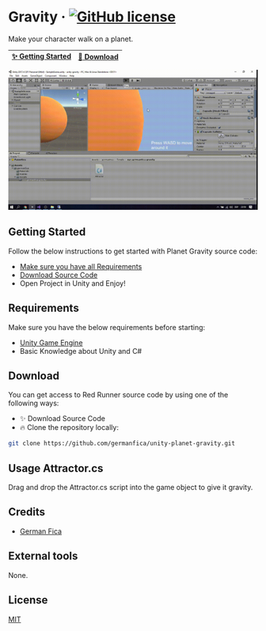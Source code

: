 # Gravity &middot; [![GitHub license](https://img.shields.io/badge/license-MIT-blue.svg)](https://github.com/germanfica/unity-planet-gravity/blob/master/LICENSE)
Make your character walk on a planet.

| [:sparkles: Getting Started](#getting-started) | [:rocket: Download](#download) |
| --------------- | -------- |

<p align="center">
  <img src="https://github.com/germanfica/unity-planet-gravity/blob/master/Assets/unity-planet-gravity/Images/demo.gif" />
</p>

## Getting Started
Follow the below instructions to get started with Planet Gravity source code:
- [Make sure you have all Requirements](#requirements)
- [Download Source Code](#download)
- Open Project in Unity and Enjoy!

## Requirements
Make sure you have the below requirements before starting:
- [Unity Game Engine](https://unity3d.com/)
- Basic Knowledge about Unity and C#

## Download
You can get access to Red Runner source code by using one of the following ways:
- :sparkles: Download Source Code
- :fire: Clone the repository locally:
```bash
git clone https://github.com/germanfica/unity-planet-gravity.git
```

## Usage Attractor.cs
Drag and drop the Attractor.cs script into the game object to give it gravity.

## Credits
- [German Fica](https://germanfica.com/)

## External tools
None.

## License
[MIT](https://opensource.org/licenses/MIT)
